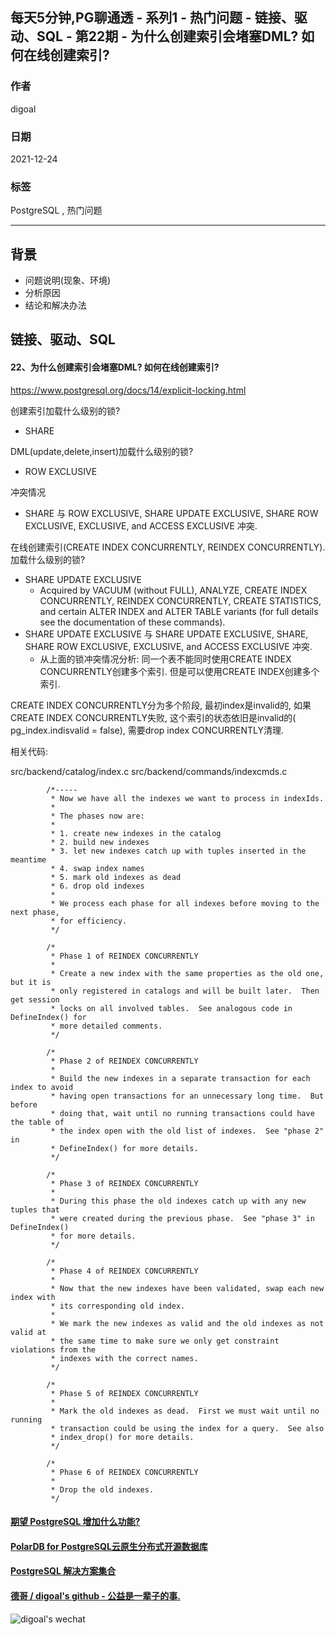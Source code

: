 ## 每天5分钟,PG聊通透 - 系列1 - 热门问题 - 链接、驱动、SQL - 第22期 - 为什么创建索引会堵塞DML? 如何在线创建索引?  
      
### 作者      
digoal      
      
### 日期      
2021-12-24      
      
### 标签      
PostgreSQL , 热门问题      
      
----      
      
## 背景      
- 问题说明(现象、环境)      
- 分析原因      
- 结论和解决办法      
      
## 链接、驱动、SQL      
      
#### 22、为什么创建索引会堵塞DML? 如何在线创建索引?  
  
https://www.postgresql.org/docs/14/explicit-locking.html  
  
创建索引加载什么级别的锁?  
- SHARE  
  
DML(update,delete,insert)加载什么级别的锁?  
- ROW EXCLUSIVE  
  
冲突情况  
- SHARE 与 ROW EXCLUSIVE, SHARE UPDATE EXCLUSIVE, SHARE ROW EXCLUSIVE, EXCLUSIVE, and ACCESS EXCLUSIVE 冲突.  
  
在线创建索引(CREATE INDEX CONCURRENTLY, REINDEX CONCURRENTLY). 加载什么级别的锁?  
- SHARE UPDATE EXCLUSIVE  
    - Acquired by VACUUM (without FULL), ANALYZE, CREATE INDEX CONCURRENTLY, REINDEX CONCURRENTLY, CREATE STATISTICS, and certain ALTER INDEX and ALTER TABLE variants (for full details see the documentation of these commands).  
- SHARE UPDATE EXCLUSIVE 与 SHARE UPDATE EXCLUSIVE, SHARE, SHARE ROW EXCLUSIVE, EXCLUSIVE, and ACCESS EXCLUSIVE 冲突.  
    - 从上面的锁冲突情况分析: 同一个表不能同时使用CREATE INDEX CONCURRENTLY创建多个索引. 但是可以使用CREATE INDEX创建多个索引.   
  
  
CREATE INDEX CONCURRENTLY分为多个阶段, 最初index是invalid的, 如果CREATE INDEX CONCURRENTLY失败, 这个索引的状态依旧是invalid的( pg_index.indisvalid = false), 需要drop index CONCURRENTLY清理.   
  
相关代码:    
  
src/backend/catalog/index.c
src/backend/commands/indexcmds.c
  
```
        /*-----
         * Now we have all the indexes we want to process in indexIds.
         *
         * The phases now are:
         *
         * 1. create new indexes in the catalog
         * 2. build new indexes
         * 3. let new indexes catch up with tuples inserted in the meantime
         * 4. swap index names
         * 5. mark old indexes as dead
         * 6. drop old indexes
         *
         * We process each phase for all indexes before moving to the next phase,
         * for efficiency.
         */

        /*
         * Phase 1 of REINDEX CONCURRENTLY
         *
         * Create a new index with the same properties as the old one, but it is
         * only registered in catalogs and will be built later.  Then get session
         * locks on all involved tables.  See analogous code in DefineIndex() for
         * more detailed comments.
         */

        /*
         * Phase 2 of REINDEX CONCURRENTLY
         *
         * Build the new indexes in a separate transaction for each index to avoid
         * having open transactions for an unnecessary long time.  But before
         * doing that, wait until no running transactions could have the table of
         * the index open with the old list of indexes.  See "phase 2" in
         * DefineIndex() for more details.
         */

        /*
         * Phase 3 of REINDEX CONCURRENTLY
         *
         * During this phase the old indexes catch up with any new tuples that
         * were created during the previous phase.  See "phase 3" in DefineIndex()
         * for more details.
         */

        /*
         * Phase 4 of REINDEX CONCURRENTLY
         *
         * Now that the new indexes have been validated, swap each new index with
         * its corresponding old index.
         *
         * We mark the new indexes as valid and the old indexes as not valid at
         * the same time to make sure we only get constraint violations from the
         * indexes with the correct names.
         */

        /*
         * Phase 5 of REINDEX CONCURRENTLY
         *
         * Mark the old indexes as dead.  First we must wait until no running
         * transaction could be using the index for a query.  See also
         * index_drop() for more details.
         */

        /*
         * Phase 6 of REINDEX CONCURRENTLY
         *
         * Drop the old indexes.
         */
```
  
  
#### [期望 PostgreSQL 增加什么功能?](https://github.com/digoal/blog/issues/76 "269ac3d1c492e938c0191101c7238216")
  
  
#### [PolarDB for PostgreSQL云原生分布式开源数据库](https://github.com/ApsaraDB/PolarDB-for-PostgreSQL "57258f76c37864c6e6d23383d05714ea")
  
  
#### [PostgreSQL 解决方案集合](https://yq.aliyun.com/topic/118 "40cff096e9ed7122c512b35d8561d9c8")
  
  
#### [德哥 / digoal's github - 公益是一辈子的事.](https://github.com/digoal/blog/blob/master/README.md "22709685feb7cab07d30f30387f0a9ae")
  
  
![digoal's wechat](../pic/digoal_weixin.jpg "f7ad92eeba24523fd47a6e1a0e691b59")
  
